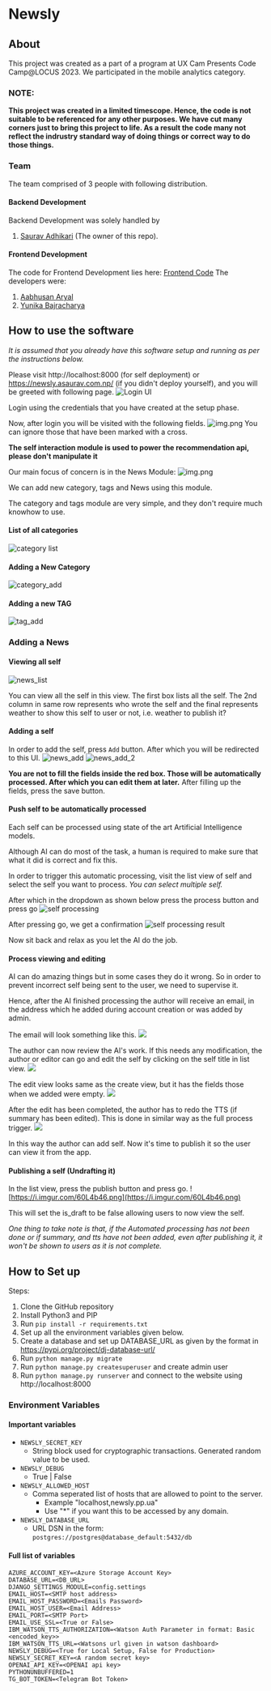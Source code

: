 # Newsly

## About
This project was created as a part of a program at UX Cam Presents Code Camp@LOCUS 2023. We participated in the mobile analytics category.

### NOTE:
**This project was created in a limited timescope. Hence, the code is not suitable to be referenced for any other purposes. We have cut many corners just to bring this project to life. As a result the code many not reflect the indrustry standard way of doing things or correct way to do those things.**

### Team
The team comprised of 3 people with following distribution.

#### Backend Development
Backend Development was solely handled by
1. [Saurav Adhikari](https://github.com/ErSauravAdhikari/) (The owner of this repo). 

#### Frontend Development
The code for Frontend Development lies here: [Frontend Code](https://github.com/TheTeamInvictus/Newsly/)
The developers were:
1. [Aabhusan Aryal](https://github.com/aabhusanaryal)
2. [Yunika Bajracharya](https://github.com/Yunika-Bajracharya)

## How to use the software
*It is assumed that you already have this software setup and running as per the instructions below.*

Please visit http://localhost:8000 (for self deployment) or https://newsly.asaurav.com.np/ (if you didn't deploy yourself), and you will be greeted with following page.
![Login UI](https://i.imgur.com/Ix0PnkD.png)

Login using the credentials that you have created at the setup phase.

Now, after login you will be visited with the following fields.
![img.png](newsly/static/docs/img.png)
You can ignore those that have been marked with a cross.

**The self interaction module is used to power the recommendation api, please don't manipulate it**

Our main focus of concern is in the News Module:
![img.png](newsly/static/docs/img_2.png)

We can add new category, tags and News using this module. 

The category and tags module are very simple, and they don't require much knowhow to use.
#### List of all categories
![category list](https://i.imgur.com/71iuXGC.png)

#### Adding a New Category
![category_add](https://i.imgur.com/c1lc9GF.png)

#### Adding a new TAG
![tag_add](https://i.imgur.com/7TXmqef.png)

### Adding a News
#### Viewing all self
![news_list](https://i.imgur.com/VEOXxsu.png)

You can view all the self in this view. The first box lists all the self. The 2nd column in same row represents who wrote the self and the final represents weather to show this self to user or not, i.e. weather to publish it?

#### Adding a self
In order to add the self, press `Add` button. After which you will be redirected to this UI.
![news_add](https://i.imgur.com/7XwVRVl.png)
![news_add_2](https://i.imgur.com/RTidB7Q.png)

**You are not to fill the fields inside the red box. Those will be automatically processed. After which you can edit them at later.**
After filling up the fields, press the save button.  

#### Push self to be automatically processed
Each self can be processed using state of the art Artificial Intelligence models.

Although AI can do most of the task, a human is required to make sure that what it did is correct and fix this. 

In order to trigger this automatic processing, visit the list view of self and select the self you want to process.
_You can select multiple self._

After which in the dropdown as shown below press the process button and press go
![self processing](https://i.imgur.com/fI9ly5C.png)

After pressing go, we get a confirmation
![self processing result](https://i.imgur.com/SLJuCxP.png)

Now sit back and relax as you let the AI do the job.

#### Process viewing and editing
AI can do amazing things but in some cases they do it wrong. So in order to prevent incorrect self being sent to the user, we need to supervise it.

Hence, after the AI finished processing the author will receive an email, in the address which he added during account creation or was added by admin.

The email will look something like this.
![](https://i.imgur.com/KXEFcAU.png)

The author can now review the AI's work. If this needs any modification, the author or editor can go and edit the self by clicking on the self title in list view.
![](https://i.imgur.com/7OuVQpw.png)

The edit view looks same as the create view, but it has the fields those when we added were empty.
![](https://i.imgur.com/Du40p44.png)

After the edit has been completed, the author has to redo the TTS (if summary has been edited). This is done in similar way as the full process trigger.
![](https://i.imgur.com/mFiL1S9.png)

In this way the author can add self. Now it's time to publish it so the user can view it from the app.

#### Publishing a self (Undrafting it)
In the list view, press the publish button and press go.
![https://i.imgur.com/60L4b46.png](https://i.imgur.com/60L4b46.png)

This will set the is_draft to be false allowing users to now view the self.

_One thing to take note is that, if the Automated processing has not been done or if summary, and tts have not been added, even after publishing it, it won't be shown to users as it is not complete._

## How to Set up
Steps:
1. Clone the GitHub repository
2. Install Python3 and PIP
3. Run `pip install -r requirements.txt`
4. Set up all the environment variables given below.
5. Create a database and set up DATABASE_URL as given by the format in https://pypi.org/project/dj-database-url/
6. Run `python manage.py migrate`
7. Run `python manage.py createsuperuser` and create admin user
8. Run `python manage.py runserver` and connect to the website using http://localhost:8000

### Environment Variables
#### Important variables
- `NEWSLY_SECRET_KEY`
  - String block used for cryptographic transactions. Generated random value to be used. 
- `NEWSLY_DEBUG`
  - True | False
- `NEWSLY_ALLOWED_HOST`
  - Comma seperated list of hosts that are allowed to point to the server. 
    - Example "localhost,newsly.pp.ua"
    - Use "*" if you want this to be accessed by any domain. 
- `NEWSLY_DATABASE_URL`
  - URL DSN in the form: `postgres://postgres@database_default:5432/db
`
#### Full list of variables
```dotenv
AZURE_ACCOUNT_KEY=<Azure Storage Account Key> 
DATABASE_URL=<DB_URL>
DJANGO_SETTINGS_MODULE=config.settings
EMAIL_HOST=<SMTP host address>
EMAIL_HOST_PASSWORD=<Emails Password>
EMAIL_HOST_USER=<Email Address>
EMAIL_PORT=<SMTP Port>
EMAIL_USE_SSL=<True or False>
IBM_WATSON_TTS_AUTHORIZATION=<Watson Auth Parameter in format: Basic <encoded_key>>
IBM_WATSON_TTS_URL=<Watsons url given in watson dashboard>
NEWSLY_DEBUG=<True for Local Setup, False for Production>
NEWSLY_SECRET_KEY=<A random secret key>
OPENAI_API_KEY=<OPENAI api key>
PYTHONUNBUFFERED=1
TG_BOT_TOKEN=<Telegram Bot Token>
```
